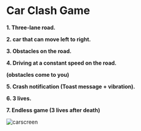 # Car Clash Game

**1. Three-lane road.**

**2. car that can move left to right.**

**3. Obstacles on the road.**

**4. Driving at a constant speed on the road.**

 **(obstacles come to you)**

**5. Crash notification (Toast message + vibration).**

**6. 3 lives.**

**7. Endless game (3 lives  after death)**

![carscreen](https://github.com/yaron16ll/CarClash1/assets/60570643/e68e4868-ff54-4e32-91d5-e96c4e862f41)

